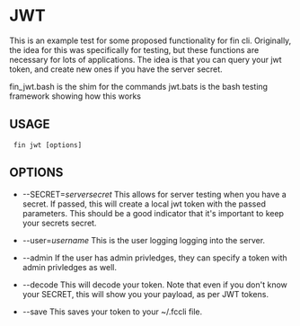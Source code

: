 # JWT

This is an example test for some proposed functionality for fin cli.
Originally, the idea for this was specifically for testing, but these
functions are necessary for lots of applications.  The idea is that you can
query your jwt token, and create new ones if you have the server secret.

fin_jwt.bash is the shim for the commands
jwt.bats is the bash testing framework showing how this works


## USAGE
     fin jwt [options]

## OPTIONS

- --SECRET=*serversecret* This allows for server testing when you have a
    secret. If passed, this will create a local jwt token with the passed
    parameters. This should be a good indicator that it's important to keep
    your secrets secret.

- --user=*username* This is the user logging logging into the server.

- --admin If the user has admin privledges, they can specify a token with
    admin privledges as well.

- --decode This will decode your token. Note that even if you don't know
    your SECRET, this will show you your payload, as per JWT tokens.

- --save This saves your token to your ~/.fccli file.
